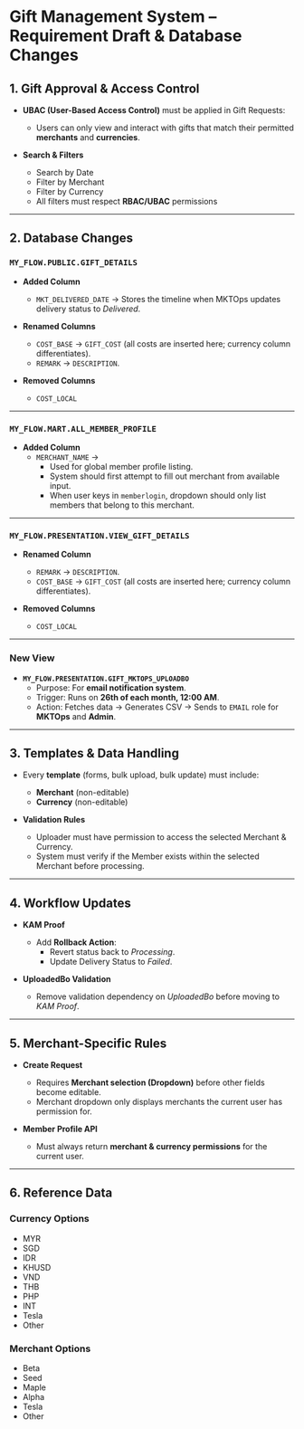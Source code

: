 # Gift Management System – Requirement Draft & Database Changes

## 1. Gift Approval & Access Control

- **UBAC (User-Based Access Control)** must be applied in Gift Requests:
  - Users can only view and interact with gifts that match their permitted **merchants** and **currencies**.

- **Search & Filters**
  - Search by Date  
  - Filter by Merchant  
  - Filter by Currency  
  - All filters must respect **RBAC/UBAC** permissions  

---

## 2. Database Changes

### `MY_FLOW.PUBLIC.GIFT_DETAILS`
- **Added Column**
  - `MKT_DELIVERED_DATE` → Stores the timeline when MKTOps updates delivery status to *Delivered*.  

- **Renamed Columns**
  - `COST_BASE` → `GIFT_COST` (all costs are inserted here; currency column differentiates).  
  - `REMARK` → `DESCRIPTION`.  

- **Removed Columns**
  - `COST_LOCAL`  

---

### `MY_FLOW.MART.ALL_MEMBER_PROFILE`
- **Added Column**
  - `MERCHANT_NAME` →  
    - Used for global member profile listing.  
    - System should first attempt to fill out merchant from available input.  
    - When user keys in `memberlogin`, dropdown should only list members that belong to this merchant.

---

### `MY_FLOW.PRESENTATION.VIEW_GIFT_DETAILS`
- **Renamed Column**
  - `REMARK` → `DESCRIPTION`.  
  - `COST_BASE` → `GIFT_COST` (all costs are inserted here; currency column differentiates).  

- **Removed Columns**
  - `COST_LOCAL`  

---

### New View
- **`MY_FLOW.PRESENTATION.GIFT_MKTOPS_UPLOADBO`**
  - Purpose: For **email notification system**.  
  - Trigger: Runs on **26th of each month, 12:00 AM**.  
  - Action: Fetches data → Generates CSV → Sends to `EMAIL` role for **MKTOps** and **Admin**.  

---

## 3. Templates & Data Handling

- Every **template** (forms, bulk upload, bulk update) must include:
  - **Merchant** (non-editable)  
  - **Currency** (non-editable)  

- **Validation Rules**
  - Uploader must have permission to access the selected Merchant & Currency.  
  - System must verify if the Member exists within the selected Merchant before processing.  

---

## 4. Workflow Updates

- **KAM Proof**
  - Add **Rollback Action**:
    - Revert status back to *Processing*.  
    - Update Delivery Status to *Failed*.  

- **UploadedBo Validation**
  - Remove validation dependency on *UploadedBo* before moving to *KAM Proof*.  

---

## 5. Merchant-Specific Rules

- **Create Request**
  - Requires **Merchant selection (Dropdown)** before other fields become editable.  
  - Merchant dropdown only displays merchants the current user has permission for.  

- **Member Profile API**
  - Must always return **merchant & currency permissions** for the current user.  

---

## 6. Reference Data

### Currency Options
- MYR  
- SGD  
- IDR  
- KHUSD  
- VND  
- THB  
- PHP  
- INT  
- Tesla  
- Other  

### Merchant Options
- Beta  
- Seed  
- Maple  
- Alpha  
- Tesla  
- Other  